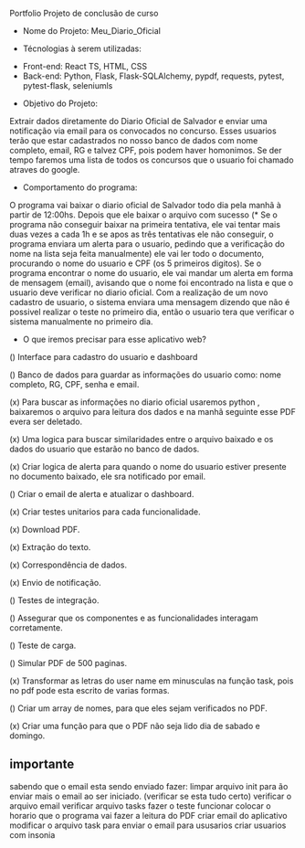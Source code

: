 Portfolio Projeto de conclusão de curso

* Nome do Projeto: Meu_Diario_Oficial

* Técnologias à serem utilizadas: 

- Front-end: React TS, HTML, CSS
- Back-end: Python, Flask, Flask-SQLAlchemy, pypdf, requests, pytest, pytest-flask, seleniumls

* Objetivo do Projeto: 

Extrair dados diretamente do Diario Oficial de Salvador e enviar uma notificação via email para os convocados no concurso. Esses usuarios terão que estar cadastrados no nosso banco de dados com nome completo, email, RG e talvez CPF, pois podem haver homonimos.
Se der tempo faremos uma lista de todos os concursos que o usuario foi chamado atraves do google.

* Comportamento do programa:

O programa vai baixar o diario oficial de Salvador todo dia pela manhã à partir de 12:00hs.
Depois que ele baixar o arquivo com sucesso (* Se o programa não conseguir baixar na primeira tentativa, ele vai tentar mais duas vezes a cada 1h e se apos as três tentativas ele não conseguir, o programa enviara um alerta para o usuario, pedindo que a verificação do nome na lista seja feita manualmente) ele vai ler todo o documento, procurando o nome do usuario e CPF (os 5 primeiros digitos).
Se o programa encontrar o nome do usuario, ele vai mandar um alerta em forma de mensagem (email), avisando que o nome foi encontrado na lista e que o usuario deve verificar no diario oficial.
Com a realização de um novo cadastro de usuario, o sistema enviara uma mensagem dizendo que não é possivel realizar o teste no primeiro dia, então o usuario tera que verificar o sistema manualmente no primeiro dia.


* O que iremos precisar para esse aplicativo web?

() Interface para cadastro do usuario e dashboard

() Banco de dados para guardar as informações do usuario como: nome completo, RG, CPF, senha e email.

(x) Para buscar as informações no diario oficial usaremos python , baixaremos o arquivo para leitura dos dados e na manhã seguinte esse PDF evera ser deletado.

(x) Uma logica para buscar similaridades entre o arquivo baixado e os dados do usuario que estarão no banco de dados.

(x) Criar logica de alerta para quando o nome do usuario estiver presente no documento baixado, ele sra notificado por email.

() Criar o email de alerta e atualizar o dashboard.

(x) Criar testes unitarios para cada funcionalidade.

(x) Download PDF.

(x) Extração do texto.

(x) Correspondência de dados.

(x) Envio de notificação.

() Testes de integração.

() Assegurar que os componentes e as funcionalidades interagam corretamente.

() Teste de carga.

() Simular PDF de 500 paginas.

(x) Transformar as letras do user name em minusculas na função task, pois no pdf pode esta escrito de varias formas.

() Criar um array de nomes, para que eles sejam verificados no PDF.

(x) Criar uma função para que o PDF não seja lido dia de sabado e domingo.


## importante

sabendo que o email esta sendo enviado fazer:
limpar arquivo init para ão enviar mais o email ao ser iniciado. (verificar se esta tudo certo)
verificar o arquivo email
verificar arquivo tasks
fazer o teste funcionar
colocar o horario que o programa vai fazer a leitura do PDF
criar email do aplicativo
modificar o arquivo task para enviar o email para ususarios
criar usuarios com insonia